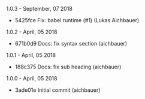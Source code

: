 1.0.3 - September, 07 2018

* 5425fce Fix: babel runtime (#1) (Lukas Aichbauer)

1.0.2 - April, 05 2018

* 671b0d9 Docs: fix syntax section (aichbauer)

1.0.1 - April, 05 2018

* 188c375 Docs: fix sub heading (aichbauer)

1.0.0 - April, 05 2018

* 3ade01e Initial commit (aichbauer)

